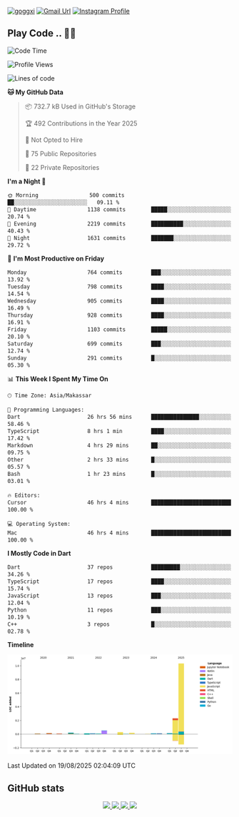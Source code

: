 [![goggxi](https://img.shields.io/badge/Portofolio-Goggxi-orange)](https://goggxi.github.io)
[![Gmail Url](https://img.shields.io/twitter/url?label=Goggxi@gmail.com&logo=gmail&style=social&url=http%3A%2F%2Fmailto%3Acontact.Goggxi@gmail.com)](mailto:Goggxi@gmail.com) [![Instagram Profile](https://img.shields.io/twitter/url?label=moh_rifkan&logo=instagram&style=social&url=https://www.instagram.com/moh_rifkan/)](https://www.instagram.com/moh_rifkan/)

## Play Code .. 💬🚀

<!-- [![Moh Rifkan GitHub stats](https://github-readme-stats.vercel.app/api?username=goggxi&count_private=true&show_icons=true&theme=dracula&custom_title=Goggxi%20Statistic%20🚀)](https://github.com/goggxi/goggxi)

[![Top Langs](https://github-readme-stats.vercel.app/api/top-langs/?username=goggxi&langs_count=8&layout=compact&show_icons=true&theme=dracula)](https://github.com/goggxi/goggxi) -->

<!--START_SECTION:waka-->
![Code Time](http://img.shields.io/badge/Code%20Time-4%2C468%20hrs%2041%20mins-blue)

![Profile Views](http://img.shields.io/badge/Profile%20Views-19-blue)

![Lines of code](https://img.shields.io/badge/From%20Hello%20World%20I%27ve%20Written-14.7%20million%20lines%20of%20code-blue)

**🐱 My GitHub Data** 

> 📦 732.7 kB Used in GitHub's Storage 
 > 
> 🏆 492 Contributions in the Year 2025
 > 
> 🚫 Not Opted to Hire
 > 
> 📜 75 Public Repositories 
 > 
> 🔑 22 Private Repositories 
 > 
**I'm a Night 🦉** 

```text
🌞 Morning                500 commits         ██░░░░░░░░░░░░░░░░░░░░░░░   09.11 % 
🌆 Daytime                1138 commits        █████░░░░░░░░░░░░░░░░░░░░   20.74 % 
🌃 Evening                2219 commits        ██████████░░░░░░░░░░░░░░░   40.43 % 
🌙 Night                  1631 commits        ███████░░░░░░░░░░░░░░░░░░   29.72 % 
```
📅 **I'm Most Productive on Friday** 

```text
Monday                   764 commits         ███░░░░░░░░░░░░░░░░░░░░░░   13.92 % 
Tuesday                  798 commits         ████░░░░░░░░░░░░░░░░░░░░░   14.54 % 
Wednesday                905 commits         ████░░░░░░░░░░░░░░░░░░░░░   16.49 % 
Thursday                 928 commits         ████░░░░░░░░░░░░░░░░░░░░░   16.91 % 
Friday                   1103 commits        █████░░░░░░░░░░░░░░░░░░░░   20.10 % 
Saturday                 699 commits         ███░░░░░░░░░░░░░░░░░░░░░░   12.74 % 
Sunday                   291 commits         █░░░░░░░░░░░░░░░░░░░░░░░░   05.30 % 
```


📊 **This Week I Spent My Time On** 

```text
🕑︎ Time Zone: Asia/Makassar

💬 Programming Languages: 
Dart                     26 hrs 56 mins      ███████████████░░░░░░░░░░   58.46 % 
TypeScript               8 hrs 1 min         ████░░░░░░░░░░░░░░░░░░░░░   17.42 % 
Markdown                 4 hrs 29 mins       ██░░░░░░░░░░░░░░░░░░░░░░░   09.75 % 
Other                    2 hrs 33 mins       █░░░░░░░░░░░░░░░░░░░░░░░░   05.57 % 
Bash                     1 hr 23 mins        █░░░░░░░░░░░░░░░░░░░░░░░░   03.01 % 

🔥 Editors: 
Cursor                   46 hrs 4 mins       █████████████████████████   100.00 % 

💻 Operating System: 
Mac                      46 hrs 4 mins       █████████████████████████   100.00 % 
```

**I Mostly Code in Dart** 

```text
Dart                     37 repos            █████████░░░░░░░░░░░░░░░░   34.26 % 
TypeScript               17 repos            ████░░░░░░░░░░░░░░░░░░░░░   15.74 % 
JavaScript               13 repos            ███░░░░░░░░░░░░░░░░░░░░░░   12.04 % 
Python                   11 repos            ███░░░░░░░░░░░░░░░░░░░░░░   10.19 % 
C++                      3 repos             █░░░░░░░░░░░░░░░░░░░░░░░░   02.78 % 
```



**Timeline**

![Lines of Code chart](https://raw.githubusercontent.com/Goggxi/Goggxi/main/assets/bar_graph.png)


 Last Updated on 19/08/2025 02:04:09 UTC
<!--END_SECTION:waka-->

## GitHub stats

<p align="center">
  <a href="https://github.com/goggxi">
    <img src="http://github-profile-summary-cards.vercel.app/api/cards/profile-details?username=goggxi&theme=transparent" />
  </a>
  <a href="https://github.com/goggxi">
    <img src="https://github-readme-streak-stats.herokuapp.com/?user=goggxi&hide_border=true&card_width=338&theme=transparent" />
  </a>
  <a href="https://github.com/goggxi">
    <img src="http://github-profile-summary-cards.vercel.app/api/cards/stats?username=goggxi&theme=transparent" />
  </a>
  <a href="https://github.com/goggxi">
    <img src="https://github-readme-stats.vercel.app/api/top-langs/?username=goggxi&langs_count=10&exclude_repo=&hide=c,makefile,html,css,sass,nix,nunjucks,tsql,dockerfile,shell&card_width=699&hide_border=true&theme=transparent" />
  </a>
  <!-- <br/>
  <a href="https://github.com/goggxi">
    <img src="https://komarev.com/ghpvc/?username=goggxi&color=blue&style=flat" />
  </a> -->
</p>
